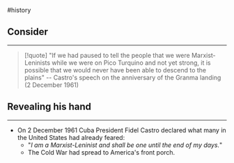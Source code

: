 #history 
## Consider
---
> [!quote] "If we had paused to tell the people that we were Marxist-Leninists while we were on Pico Turquino and not yet strong, it is possible that we would never have been able to descend to the plains"
> -- Castro's speech on the anniversary of the Granma landing (2 December 1961)

## Revealing his hand
---
- On 2 December 1961 Cuba President Fidel Castro declared what many in the United States had already feared:
	- "*I am a Marxist-Leninist and shall be one until the end of my days.*"
	- The Cold War had spread to America's front porch. 